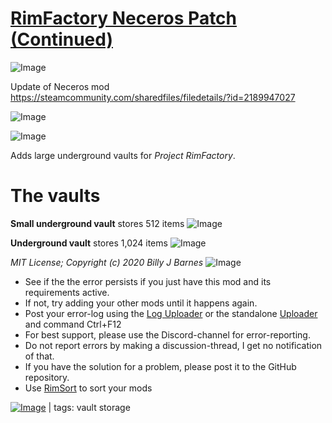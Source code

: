 # [RimFactory Neceros Patch (Continued)](https://steamcommunity.com/sharedfiles/filedetails/?id=2862241497)

![Image](https://i.imgur.com/buuPQel.png)

Update of Neceros mod
https://steamcommunity.com/sharedfiles/filedetails/?id=2189947027

![Image](https://i.imgur.com/pufA0kM.png)
	
![Image](https://i.imgur.com/Z4GOv8H.png)

Adds large underground vaults for *Project RimFactory*.


# The vaults

**Small underground vault** stores 512 items
![Image](https://i.imgur.com/dKIWd7c.png)

**Underground vault** stores 1,024 items
![Image](https://i.imgur.com/nJ9Ns9u.png)

*MIT License; Copyright (c) 2020 Billy J Barnes*
![Image](https://i.imgur.com/PwoNOj4.png)



-  See if the the error persists if you just have this mod and its requirements active.
-  If not, try adding your other mods until it happens again.
-  Post your error-log using the [Log Uploader](https://steamcommunity.com/sharedfiles/filedetails/?id=2873415404) or the standalone [Uploader](https://steamcommunity.com/sharedfiles/filedetails/?id=2873415404) and command Ctrl+F12
-  For best support, please use the Discord-channel for error-reporting.
-  Do not report errors by making a discussion-thread, I get no notification of that.
-  If you have the solution for a problem, please post it to the GitHub repository.
-  Use [RimSort](https://github.com/RimSort/RimSort/releases/latest) to sort your mods

 

[![Image](https://img.shields.io/github/v/release/emipa606/RimFactoryNecerosPatch?label=latest%20version&style=plastic&color=9f1111&labelColor=black)](https://steamcommunity.com/sharedfiles/filedetails/changelog/2862241497) | tags:  vault storage
